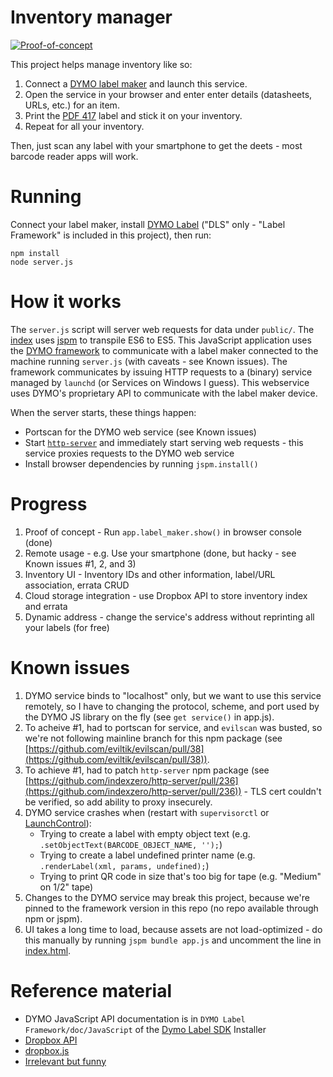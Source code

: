 # Inventory manager

[![Proof-of-concept](https://dl.dropboxusercontent.com/u/3428571/Inventory%20management.png)](https://vimeo.com/152091761)

This project helps manage inventory like so:

1. Connect a [DYMO label maker](http://bit.ly/1RXCdfu) and launch this service.
2. Open the service in your browser and enter enter details (datasheets, URLs, etc.) for an item.
3. Print the [PDF 417](https://en.wikipedia.org/wiki/PDF417) label and stick it on your inventory.
4. Repeat for all your inventory.

Then, just scan any label with your smartphone to get the deets - most barcode reader apps will work.


# Running

Connect your label maker, install [DYMO Label](http://developers.dymo.com/category/dymo-label-framework/) ("DLS" only - "Label Framework" is included in this project), then run:

```shell
npm install
node server.js
```


# How it works

The `server.js` script will server web requests for data under `public/`. The [index](public/index.html) uses [jspm](http://jspm.io/) to transpile ES6 to ES5. This JavaScript application uses the [DYMO framework](http://developers.dymo.com/category/dymo-label-framework/) to communicate with a label maker connected to the machine running `server.js` (with caveats - see Known issues). The framework communicates by issuing HTTP requests to a (binary) service managed by `launchd` (or Services on Windows I guess). This webservice uses DYMO's proprietary API to communicate with the label maker device.

When the server starts, these things happen:

* Portscan for the DYMO web service (see Known issues)
* Start [`http-server`](https://github.com/indexzero/http-server) and immediately start serving web requests - this service proxies requests to the DYMO web service
* Install browser dependencies by running `jspm.install()`


# Progress

1. Proof of concept - Run `app.label_maker.show()` in browser console (done) 
2. Remote usage - e.g. Use your smartphone (done, but hacky - see Known issues #1, 2, and 3) 
3. Inventory UI - Inventory IDs and other information, label/URL association, errata CRUD
4. Cloud storage integration - use Dropbox API to store inventory index and errata
5. Dynamic address - change the service's address without reprinting all your labels (for free)


# Known issues

1. DYMO service binds to "localhost" only, but we want to use this service remotely, so I have to changing the protocol, scheme, and port used by the DYMO JS library on the fly (see `get service()` in app.js).
2. To acheive #1, had to portscan for service, and `evilscan` was busted, so we're not following mainline branch for this npm package (see [https://github.com/eviltik/evilscan/pull/38](https://github.com/eviltik/evilscan/pull/38)).
3. To achieve #1, had to patch `http-server` npm package (see [https://github.com/indexzero/http-server/pull/236](https://github.com/indexzero/http-server/pull/236)) - TLS cert couldn't be verified, so add ability to proxy insecurely.
4. DYMO service crashes when (restart with `supervisorctl` or [LaunchControl](http://www.soma-zone.com/LaunchControl/)):
	* Trying to create a label with empty object text (e.g. `.setObjectText(BARCODE_OBJECT_NAME, '');`)
	* Trying to create a label undefined printer name (e.g. `.renderLabel(xml, params, undefined);`)
	* Trying to print QR code in size that's too big for tape (e.g. "Medium" on 1/2" tape)
5. Changes to the DYMO service may break this project, because we're pinned to the framework version in this repo (no repo available through npm or jspm).
6. UI takes a long time to load, because assets are not load-optimized - do this manually by running `jspm bundle app.js` and uncomment the line in [index.html](public/index.html).

# Reference material

* DYMO JavaScript API documentation is in `DYMO Label Framework/doc/JavaScript` of the [Dymo Label SDK](http://www.dymo.com/en-US/online-support-sdk) Installer
* [Dropbox API](https://www.dropbox.com/developers)
* [dropbox.js](https://github.com/dropbox/dropbox-js)
* [Irrelevant but funny](https://tools.ietf.org/html/rfc1149)
